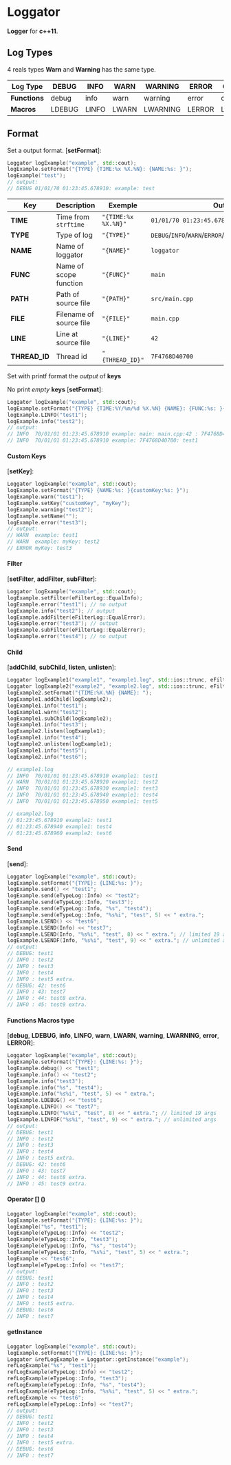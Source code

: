 # Loggator


**Logger** for **c++11**.


## Log Types

4  reals types  **Warn** and **Warning** has the same type.

|Log Type|DEBUG|INFO|WARN|WARNING|ERROR|CRIT|ALERT|FATAL|EMERG
|--------|-----|----|----|-------|-----|----|-----|-----|-----
|**Functions**|debug|info|warn|warning|error|crit|alert|fatal|emerg
|**Macros**|LDEBUG|LINFO|LWARN|LWARNING|LERROR|LCRIT|LALERT|LFATAL|LEMERG



## Format
Set a output format.
[**setFormat**]:
```cpp
Loggator logExample("example", std::cout);
logExample.setFormat("{TYPE} {TIME:%x %X.%N}: {NAME:%s: }");
logExample("test");
// output:
// DEBUG 01/01/70 01:23:45.678910: example: test
```


|Key|Description|Exemple|Output
|---|-----------|-------|------|
|**TIME**|Time from `strftime`|`"{TIME:%x %X.%N}"`|`01/01/70 01:23:45.678910`|
|**TYPE**|Type of log|`"{TYPE}"`|`DEBUG`/`INFO`/`WARN`/`ERROR`/`CRIT`/`ALERT`/`FATAL`/`EMERG`|
|**NAME**|Name of loggator|`"{NAME}"`|`loggator`|
|**FUNC**|Name of scope function|`"{FUNC}"`|`main`|
|**PATH**|Path of source file|`"{PATH}"`|`src/main.cpp`|
|**FILE**|Filename of source file|`"{FILE}"`|`main.cpp`|
|**LINE**|Line at source file|`"{LINE}"`|`42`|
|**THREAD_ID**|Thread id|`"{THREAD_ID}"`|`7F4768D40700`|

Set with printf format the *output* of **keys**

No print *empty* **keys**
[**setFormat**]:
```cpp
Loggator logExample("example", std::cout);
logExample.setFormat("{TYPE} {TIME:%Y/%m/%d %X.%N} {NAME}: {FUNC:%s: }{FILE:%s:}{LINE:%-3s: }{THREAD_ID}: ");
logExample.LINFO("test1");
logExample.info("test2");
// output:
// INFO  70/01/01 01:23:45.678910 example: main: main.cpp:42 : 7F4768D40700: test1
// INFO  70/01/01 01:23:45.678910 example: 7F4768D40700: test1
```
#### Custom Keys
[**setKey**]:
```cpp
Loggator logExample("example", std::cout);
logExample.setFormat("{TYPE} {NAME:%s: }{customKey:%s: }");
logExample.warn("test1");
logExample.setKey("customKey", "myKey");
logExample.warning("test2");
logExample.setName("");
logExample.error("test3");
// output:
// WARN  example: test1
// WARN  example: myKey: test2
// ERROR myKey: test3
```
#### Filter
[**setFilter**, **addFilter**, **subFilter**]:
```cpp
Loggator logExample("example", std::cout);
logExample.setFilter(eFilterLog::EqualInfo);
logExample.error("test1"); // no output
logExample.info("test2"); // output
logExample.addFilter(eFilterLog::EqualError);
logExample.error("test3"); // output
logExample.subFilter(eFilterLog::EqualError);
logExample.error("test4"); // no output
```
#### Child
[**addChild**, **subChild**, **listen**, **unlisten**]:
```cpp
Loggator logExample1("example1", "example1.log", std::ios::trunc, eFilterLog::All);
Loggator logExample2("example2", "example2.log", std::ios::trunc, eFilterLog::EqualInfo);
logExample2.setFormat("{TIME:%X.%N} {NAME}: ");
logExample1.addChild(logExample2);
logExample1.info("test1");
logExample1.warn("test2");
logExample1.subChild(logExample2);
logExample1.info("test3");
logExample2.listen(logExample1);
logExample1.info("test4");
logExample2.unlisten(logExample1);
logExample1.info("test5");
logExample2.info("test6");

// example1.log
// INFO  70/01/01 01:23:45.678910 example1: test1
// WARN  70/01/01 01:23:45.678920 example1: test2
// INFO  70/01/01 01:23:45.678930 example1: test3
// INFO  70/01/01 01:23:45.678940 example1: test4
// INFO  70/01/01 01:23:45.678950 example1: test5

// example2.log
// 01:23:45.678910 example1: test1
// 01:23:45.678940 example1: test4
// 01:23:45.678960 example2: test6
```
#### Send
[**send**]:
```cpp
Loggator logExample("example", std::cout);
logExample.setFormat("{TYPE}: {LINE:%s: }");
logExample.send() << "test1";
logExample.send(eTypeLog::Info) << "test2";
logExample.send(eTypeLog::Info, "test3");
logExample.send(eTypeLog::Info, "%s", "test4");
logExample.send(eTypeLog::Info, "%s%i", "test", 5) << " extra.";
logExample.LSEND() << "test6";
logExample.LSEND(Info) << "test7";
logExample.LSEND(Info, "%s%i", "test", 8) << " extra."; // limited 19 args
logExample.LSENDF(Info, "%s%i", "test", 9) << " extra."; // unlimited args
// output:
// DEBUG: test1
// INFO : test2
// INFO : test3
// INFO : test4
// INFO : test5 extra.
// DEBUG: 42: test6
// INFO : 43: test7
// INFO : 44: test8 extra.
// INFO : 45: test9 extra.
```
#### Functions Macros type
[**debug**, **LDEBUG**, **info**, **LINFO**, **warn**, **LWARN**, **warning**, **LWARNING**, **error**, **LERROR**]:
```cpp
Loggator logExample("example", std::cout);
logExample.setFormat("{TYPE}: {LINE:%s: }");
logExample.debug() << "test1";
logExample.info() << "test2";
logExample.info("test3");
logExample.info("%s", "test4");
logExample.info("%s%i", "test", 5) << " extra.";
logExample.LDEBUG() << "test6";
logExample.LINFO() << "test7";
logExample.LINFO("%s%i", "test", 8) << " extra."; // limited 19 args
logExample.LINFOF("%s%i", "test", 9) << " extra."; // unlimited args
// output:
// DEBUG: test1
// INFO : test2
// INFO : test3
// INFO : test4
// INFO : test5 extra.
// DEBUG: 42: test6
// INFO : 43: test7
// INFO : 44: test8 extra.
// INFO : 45: test9 extra.
```
#### Operator [] ()
```cpp
Loggator logExample("example", std::cout);
logExample.setFormat("{TYPE}: {LINE:%s: }");
logExample("%s", "test1");
logExample(eTypeLog::Info) << "test2";
logExample(eTypeLog::Info, "test3");
logExample(eTypeLog::Info, "%s", "test4");
logExample(eTypeLog::Info, "%s%i", "test", 5) << " extra.";
logExample << "test6";
logExample[eTypeLog::Info] << "test7";
// output:
// DEBUG: test1
// INFO : test2
// INFO : test3
// INFO : test4
// INFO : test5 extra.
// DEBUG: test6
// INFO : test7
```

#### getInstance
```cpp
Loggator logExample("example", std::cout);
logExample.setFormat("{TYPE}: {LINE:%s: }");
Loggator &refLogExample = Loggator::getInstance("example");
refLogExample("%s", "test1");
refLogExample(eTypeLog::Info) << "test2";
refLogExample(eTypeLog::Info, "test3");
refLogExample(eTypeLog::Info, "%s", "test4");
refLogExample(eTypeLog::Info, "%s%i", "test", 5) << " extra.";
refLogExample << "test6";
refLogExample[eTypeLog::Info] << "test7";
// output:
// DEBUG: test1
// INFO : test2
// INFO : test3
// INFO : test4
// INFO : test5 extra.
// DEBUG: test6
// INFO : test7
```
